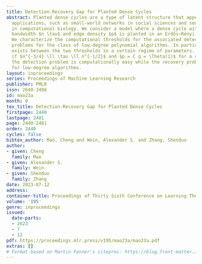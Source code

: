 ```yaml
---
title: Detection-Recovery Gap for Planted Dense Cycles
abstract: Planted dense cycles are a type of latent structure that appears in many
  applications, such as small-world networks in social sciences and sequence assembly
  in computational biology. We consider a model where a dense cycle with expected
  bandwidth $n \tau$ and edge density $p$ is planted in an Erdős–Rényi graph $G(n,q)$.
  We characterize the computational thresholds for the associated detection and recovery
  problems for the class of low-degree polynomial algorithms. In particular, a gap
  exists between the two thresholds in a certain regime of parameters. For example,
  if $n^{-3/4} \ll \tau \ll n^{-1/2}$ and $p = C q = \Theta(1)$ for a constant $C>1$,
  the detection problem is computationally easy while the recovery problem is hard
  for low-degree algorithms.
layout: inproceedings
series: Proceedings of Machine Learning Research
publisher: PMLR
issn: 2640-3498
id: mao23a
month: 0
tex_title: Detection-Recovery Gap for Planted Dense Cycles
firstpage: 2440
lastpage: 2481
page: 2440-2481
order: 2440
cycles: false
bibtex_author: Mao, Cheng and Wein, Alexander S. and Zhang, Shenduo
author:
- given: Cheng
  family: Mao
- given: Alexander S.
  family: Wein
- given: Shenduo
  family: Zhang
date: 2023-07-12
address: 
container-title: Proceedings of Thirty Sixth Conference on Learning Theory
volume: '195'
genre: inproceedings
issued:
  date-parts:
  - 2023
  - 7
  - 12
pdf: https://proceedings.mlr.press/v195/mao23a/mao23a.pdf
extras: []
# Format based on Martin Fenner's citeproc: https://blog.front-matter.io/posts/citeproc-yaml-for-bibliographies/
---
```

